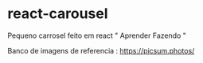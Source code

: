# react-carousel
 Pequeno carrosel feito em react " Aprender Fazendo "
 
 Banco de imagens de referencia : https://picsum.photos/
